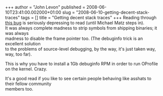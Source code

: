 +++
author = "John Levon"
published = 2008-06-10T23:41:00.002000+01:00
slug = "2008-06-10-getting-decent-stack-traces"
tags = []
title = "Getting decent stack traces"
+++
Reading through [this
bug](https://bugzilla.novell.com/show_bug.cgi?id=390722) is seriously
depressing to read (until Michael Matz steps in).  
It was always complete madness to strip symbols from shipping binaries;
it was always  
madness to disable the frame pointer too. (The debuginfo trick is an
excellent solution  
to the problems of source-level debugging, by the way, it's just taken
way, way, too far).  
  
This is why you have to install a 1Gb debuginfo RPM in order to run
OProfile on the kernel. Crazy.  
  
It's a good read if you like to see certain people behaving like asshats
to their fellow community  
members too.
